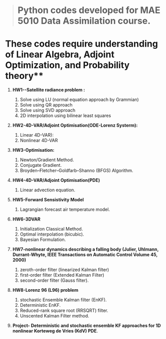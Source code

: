 > # Python codes developed for MAE 5010 Data Assimilation course. 

# These codes require understanding of Linear Algebra, Adjoint Optimization, and Probability theory**

1. **HW1--Satellite radiance problem :**
    1. Solve using LU (normal equation approach by Grammian)
    1. Solve using QR approach
    1. Solve using SVD approach
    1. 2D interpolation using bilinear least squares
  
1. **HW2-4D-VAR/Adjoint Optimisation(ODE-Lorenz Systerm):**
    1. Linear 4D-VAR):
    1. Nonlinear 4D-VAR
  
1. **HW3-Optimisation:**
     1. Newton/Gradient Method.
     1. Conjugate Gradient.
     1. Broyden–Fletcher–Goldfarb–Shanno (BFGS) Algorithm.
  
1. **HW4-4D-VAR/Adjoint Optimisation(PDE)**
     1. Linear advection equation.

1. **HW5-Forward Sensistivity Model**
     1. Lagrangian forecast air temperature model.
  
1. **HW6-3DVAR**
     1. Initialization Classical Method.
     1. Optimal interpolation (bicubic).
     1. Bayesian Formulation.

1. **HW7-nonlinear dynamics describing a falling body (Julier, Uhlmann, Durrant-Whyte, IEEE Transactions on Automatic Control Volume 45, 2000)**
      1. zeroth-order filter (linearized Kalman filter)
      1. first-order filter (Extended Kalman Filter)
      1. second-order filter (Gauss filter).

1. **HW8-Lorenz 96 (L96) problem**
      1. stochastic Ensemble Kalman filter (EnKF).
      1. Deterministic EnKF.
      1. Reduced-rank square root (RRSQRT) filter.
      1. Unscented Kalman Filter method.
  
1. **Project- Deterministic and stochastic ensemble KF approaches for 1D nonlinear Korteweg de Vries (KdV) PDE**.
